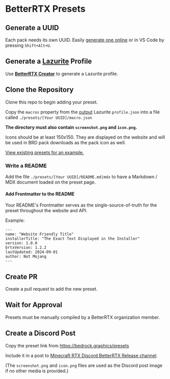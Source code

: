 # BetterRTX Presets

## Generate a UUID

Each pack needs its own UUID. Easily [generate one online](https://www.uuidgenerator.net/) or in VS Code by pressing `Shift+Alt+U`.

## Generate a [Lazurite](https://veka0.github.io/lazurite/) Profile

Use __[BetterRTX Creator](https://bedrock.graphics/creator/lighting-and-shading.html)__ to generate a Lazurite profile.

## Clone the Repository

Clone this repo to begin adding your preset.

Copy the `macros` property from the [output](#generate-a-lazurite-profile) Lazurite `profile.json` into a file called `./presets/[Your UUID]/macro.json`

__The directory must also contain `screenshot.png` and `icon.png`.__

Icons should be at least 150x150. They are displayed on the website and will be used in BRD pack downloads as the pack icon as well.

[View existing presets for an example.](/presets/7a041dcc-8ec0-4019-8065-fd1eebabe5f9/README.md)

### Write a README

Add the file `./presets/[Your UUID]/README.md|mdx` to have a Markdown / MDX document loaded on the preset page.

#### Add Frontmatter to the README

Your README's Frontmatter serves as the single-source-of-truth for the preset throughout the website and API.

Example:

```
---
name: "Website Friendly Title"
installerTitle: "The Exact Text Displayed in the Installer"
version: 1.0.0
brtxVersion: 1.2.2
lastUpdated: 2024-09-01
author: Not Mojang
---
```

## Create PR

Create a pull request to add the new preset.

## Wait for Approval

Presets must be manually compiled by a BetterRTX organization member.

## Create a Discord Post

Copy the preset link from https://bedrock.graphics/presets

Include it in a post to [Minecraft RTX Discord BetterRTX Release channel](https://discord.com/channels/691547840463241267/1106805217229541457).

(The `screenshot.png` and `icon.png` files are used as the Discord post image if no other media is provided.)